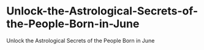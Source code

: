 # Unlock-the-Astrological-Secrets-of-the-People-Born-in-June
Unlock the Astrological Secrets of the People Born in June
